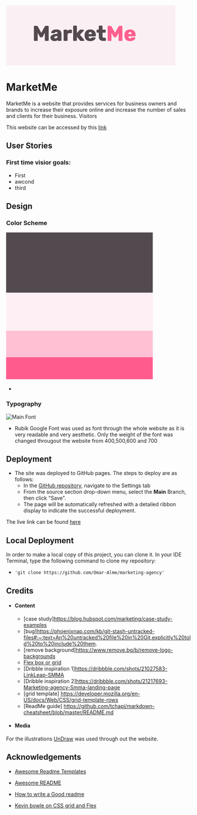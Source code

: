 ![MarketMe header text/logo](./documentations/Marketme.png "MarketMe logo")

# MarketMe

MarketMe is a website that provides services for business owners and brands to increase their exposure online and increase the number of sales and clients for their business. Visitors

This website can be accessed by this [link]()

## User Stories

### First time visior goals:

- First
- awcond
- third

## Design

### Color Scheme

![Color pallet](documentations/ColorPalette.png)

-

### Typography

![Main Font](documentation/primary_font.png)

- Rubik Google Font was used as font through the whole website as it is very readable and very aesthetic. Only the weight of the font was changed througout the website from 400,500,600 and 700

## Deployment

- The site was deployed to GitHub pages. The steps to deploy are as follows:
  - In the [GitHub repository](https://github.com/Omar-Alme/marketing-agency), navigate to the Settings tab
  - From the source section drop-down menu, select the **Main** Branch, then click "Save".
  - The page will be automatically refreshed with a detailed ribbon display to indicate the successful deployment.

The live link can be found [here]()

## Local Deployment

In order to make a local copy of this project, you can clone it.
In your IDE Terminal, type the following command to clone my repository:

-     'git clone https://github.com/Omar-Alme/marketing-agency'

## Credits

- #### Content

  - [case study]https://blog.hubspot.com/marketing/case-study-examples
  - [bug]https://phoenixnap.com/kb/git-stash-untracked-files#:~:text=An%20untracked%20file%20in%20Git,explicitly%20told%20to%20include%20them.
  - [remove background]https://www.remove.bg/b/remove-logo-backgrounds
  - [Flex box or grid](https://www.youtube.com/watch?v=3elGSZSWTbM)
  - [Dribble inspiration 1]https://dribbble.com/shots/21027583-LinkLeap-SMMA
  - [Dribble inspiration 2]https://dribbble.com/shots/21217693-Marketing-agency-Smma-landing-page
  - [grid template] https://developer.mozilla.org/en-US/docs/Web/CSS/grid-template-rows
  - [ReadMe guide] https://github.com/tchapi/markdown-cheatsheet/blob/master/README.md

- #### Media

For the illustrations [UnDraw](https://undraw.co/illustrations) was used through out the website.

## Acknowledgements

- [Awesome Readme Templates](https://awesomeopensource.com/project/elangosundar/awesome-README-templates)
- [Awesome README](https://github.com/matiassingers/awesome-readme)
- [How to write a Good readme](https://bulldogjob.com/news/449-how-to-write-a-good-readme-for-your-github-project)

- [Kevin bowle on CSS grid and Flex](https://www.youtube.com/@KevinPowell)
